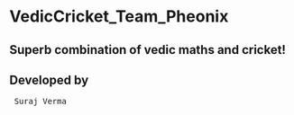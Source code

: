 # VedicCricket_Team_Pheonix
## Superb combination of vedic maths and cricket!
## Developed by

<pre> Suraj Verma</pre>
